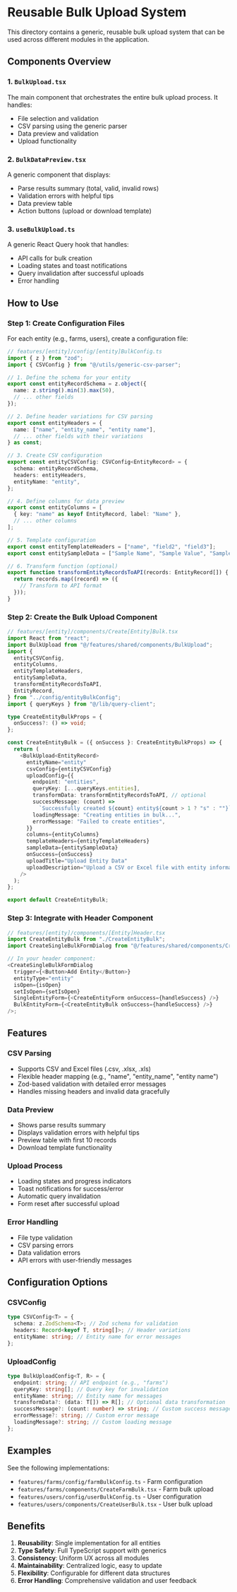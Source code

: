 # Reusable Bulk Upload System

This directory contains a generic, reusable bulk upload system that can be used across different modules in the application.

## Components Overview

### 1. `BulkUpload.tsx`

The main component that orchestrates the entire bulk upload process. It handles:

- File selection and validation
- CSV parsing using the generic parser
- Data preview and validation
- Upload functionality

### 2. `BulkDataPreview.tsx`

A generic component that displays:

- Parse results summary (total, valid, invalid rows)
- Validation errors with helpful tips
- Data preview table
- Action buttons (upload or download template)

### 3. `useBulkUpload.ts`

A generic React Query hook that handles:

- API calls for bulk creation
- Loading states and toast notifications
- Query invalidation after successful uploads
- Error handling

## How to Use

### Step 1: Create Configuration Files

For each entity (e.g., farms, users), create a configuration file:

```typescript
// features/[entity]/config/[entity]BulkConfig.ts
import { z } from "zod";
import { CSVConfig } from "@/utils/generic-csv-parser";

// 1. Define the schema for your entity
export const entityRecordSchema = z.object({
  name: z.string().min(3).max(50),
  // ... other fields
});

// 2. Define header variations for CSV parsing
export const entityHeaders = {
  name: ["name", "entity_name", "entity name"],
  // ... other fields with their variations
} as const;

// 3. Create CSV configuration
export const entityCSVConfig: CSVConfig<EntityRecord> = {
  schema: entityRecordSchema,
  headers: entityHeaders,
  entityName: "entity",
};

// 4. Define columns for data preview
export const entityColumns = [
  { key: "name" as keyof EntityRecord, label: "Name" },
  // ... other columns
];

// 5. Template configuration
export const entityTemplateHeaders = ["name", "field2", "field3"];
export const entitySampleData = ["Sample Name", "Sample Value", "Sample Value"];

// 6. Transform function (optional)
export function transformEntityRecordsToAPI(records: EntityRecord[]) {
  return records.map((record) => ({
    // Transform to API format
  }));
}
```

### Step 2: Create the Bulk Upload Component

```typescript
// features/[entity]/components/Create[Entity]Bulk.tsx
import React from "react";
import BulkUpload from "@/features/shared/components/BulkUpload";
import {
  entityCSVConfig,
  entityColumns,
  entityTemplateHeaders,
  entitySampleData,
  transformEntityRecordsToAPI,
  EntityRecord,
} from "../config/entityBulkConfig";
import { queryKeys } from "@/lib/query-client";

type CreateEntityBulkProps = {
  onSuccess?: () => void;
};

const CreateEntityBulk = ({ onSuccess }: CreateEntityBulkProps) => {
  return (
    <BulkUpload<EntityRecord>
      entityName="entity"
      csvConfig={entityCSVConfig}
      uploadConfig={{
        endpoint: "entities",
        queryKey: [...queryKeys.entities],
        transformData: transformEntityRecordsToAPI, // optional
        successMessage: (count) =>
          `Successfully created ${count} entity${count > 1 ? "s" : ""}`,
        loadingMessage: "Creating entities in bulk...",
        errorMessage: "Failed to create entities",
      }}
      columns={entityColumns}
      templateHeaders={entityTemplateHeaders}
      sampleData={entitySampleData}
      onSuccess={onSuccess}
      uploadTitle="Upload Entity Data"
      uploadDescription="Upload a CSV or Excel file with entity information"
    />
  );
};

export default CreateEntityBulk;
```

### Step 3: Integrate with Header Component

```typescript
// features/[entity]/components/[Entity]Header.tsx
import CreateEntityBulk from "./CreateEntityBulk";
import CreateSingleBulkFormDialog from "@/features/shared/components/CreateSingleBulkFormDialog";

// In your header component:
<CreateSingleBulkFormDialog
  trigger={<Button>Add Entity</Button>}
  entityType="entity"
  isOpen={isOpen}
  setIsOpen={setIsOpen}
  SingleEntityForm={<CreateEntityForm onSuccess={handleSuccess} />}
  BulkEntityForm={<CreateEntityBulk onSuccess={handleSuccess} />}
/>;
```

## Features

### CSV Parsing

- Supports CSV and Excel files (.csv, .xlsx, .xls)
- Flexible header mapping (e.g., "name", "entity_name", "entity name")
- Zod-based validation with detailed error messages
- Handles missing headers and invalid data gracefully

### Data Preview

- Shows parse results summary
- Displays validation errors with helpful tips
- Preview table with first 10 records
- Download template functionality

### Upload Process

- Loading states and progress indicators
- Toast notifications for success/error
- Automatic query invalidation
- Form reset after successful upload

### Error Handling

- File type validation
- CSV parsing errors
- Data validation errors
- API errors with user-friendly messages

## Configuration Options

### CSVConfig

```typescript
type CSVConfig<T> = {
  schema: z.ZodSchema<T>; // Zod schema for validation
  headers: Record<keyof T, string[]>; // Header variations
  entityName: string; // Entity name for error messages
};
```

### UploadConfig

```typescript
type BulkUploadConfig<T, R> = {
  endpoint: string; // API endpoint (e.g., "farms")
  queryKey: string[]; // Query key for invalidation
  entityName: string; // Entity name for messages
  transformData?: (data: T[]) => R[]; // Optional data transformation
  successMessage?: (count: number) => string; // Custom success message
  errorMessage?: string; // Custom error message
  loadingMessage?: string; // Custom loading message
};
```

## Examples

See the following implementations:

- `features/farms/config/farmBulkConfig.ts` - Farm configuration
- `features/farms/components/CreateFarmBulk.tsx` - Farm bulk upload
- `features/users/config/userBulkConfig.ts` - User configuration
- `features/users/components/CreateUserBulk.tsx` - User bulk upload

## Benefits

1. **Reusability**: Single implementation for all entities
2. **Type Safety**: Full TypeScript support with generics
3. **Consistency**: Uniform UX across all modules
4. **Maintainability**: Centralized logic, easy to update
5. **Flexibility**: Configurable for different data structures
6. **Error Handling**: Comprehensive validation and user feedback
